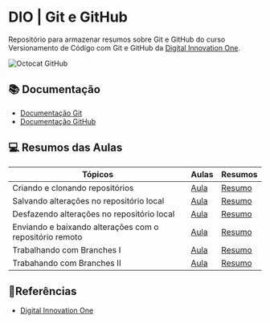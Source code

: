 # DIO | Git e GitHub

Repositório para armazenar resumos sobre Git e GitHub do curso Versionamento de Código com Git e GitHub da [Digital Innovation One](https://www.dio.me/).


![Octocat GitHub](https://qph.cf2.quoracdn.net/main-qimg-729a22aba98d1235fdce4883accaf81e)


## 📚 Documentação
- [Documentação Git](https://git-scm.com/doc)
- [Documentação GitHub](https://docs.github.com/pt)

## 💻 Resumos das Aulas

| Tópicos | Aulas | Resumos |
| ----- | ------- | ------- |
| Criando e clonando repositórios|[Aula](https://web.dio.me/course/versionamento-de-codigo-com-git-e-github/learning/a377a00b-461c-4ab0-8258-3addd2fef14c?back=/track/decola-tech-avanade-net-developer&tab=undefined&moduleId=undefined) | [Resumo](https://docs.google.com/document/d/1icOfhlyNGpnkIYuKlAJdLP8Yc8A5uHz5UDvfcUSzqqw/edit?usp=sharing)
| Salvando alterações no repositório local | [Aula](https://web.dio.me/course/versionamento-de-codigo-com-git-e-github/learning/599dd3dd-d189-474f-a55c-22f37b4472da?back=/track/decola-tech-avanade-net-developer&tab=undefined&moduleId=undefined) | [Resumo](https://docs.google.com/document/d/17sX8ki-uIrilET0-Ho5tkRFjPVGv1hiRmJKuYKD4XuQ/edit) |
| Desfazendo alterações no repositório local | [Aula](https://web.dio.me/course/versionamento-de-codigo-com-git-e-github/learning/3f9f2336-6fd5-44cb-ba39-d1a4f6448023?back=/track/decola-tech-avanade-net-developer&tab=undefined&moduleId=undefined) | [Resumo](https://docs.google.com/document/d/13eV5cfv5aup495uBPLcrp-gs2z_uLEtLUWQLMy8RJGI/edit?usp=sharing)
| Enviando e baixando alterações com o repositório remoto | [Aula](https://web.dio.me/course/versionamento-de-codigo-com-git-e-github/learning/dd17c56e-2327-493c-942a-358a49a26549?back=/track/decola-tech-avanade-net-developer&tab=undefined&moduleId=undefined) | [Resumo](https://docs.google.com/document/d/1xNqRmmsDAQB2kED3jPekVv9EQfTxiNXWcTi4XbKKGCs/edit?usp=sharing)
| Trabalhando com Branches I| [Aula](https://web.dio.me/course/versionamento-de-codigo-com-git-e-github/learning/f3cbaa66-efbd-4c25-842e-2069c188c066?back=/track/decola-tech-avanade-net-developer&tab=undefined&moduleId=undefined) | [Resumo](https://docs.google.com/document/d/1bdJ3xg3u4Nm7BE_rc_SyZQEfdFgFgXYTTcvGXeDZj1I/edit)
| Trabahando com Branches II | [Aula](https://web.dio.me/course/versionamento-de-codigo-com-git-e-github/learning/80018fab-daac-4917-8527-a6be2e0c3cf0?back=/track/decola-tech-avanade-net-developer&tab=undefined&moduleId=undefined) | [Resumo](https://docs.google.com/document/d/1YxoiRVQ5WfBycqpAx1hbfALzQZ6B4DQPH2pZ8XGBc5c/edit?usp=sharing)

## 📝Referências

- [Digital Innovation One](https://www.dio.me/)
